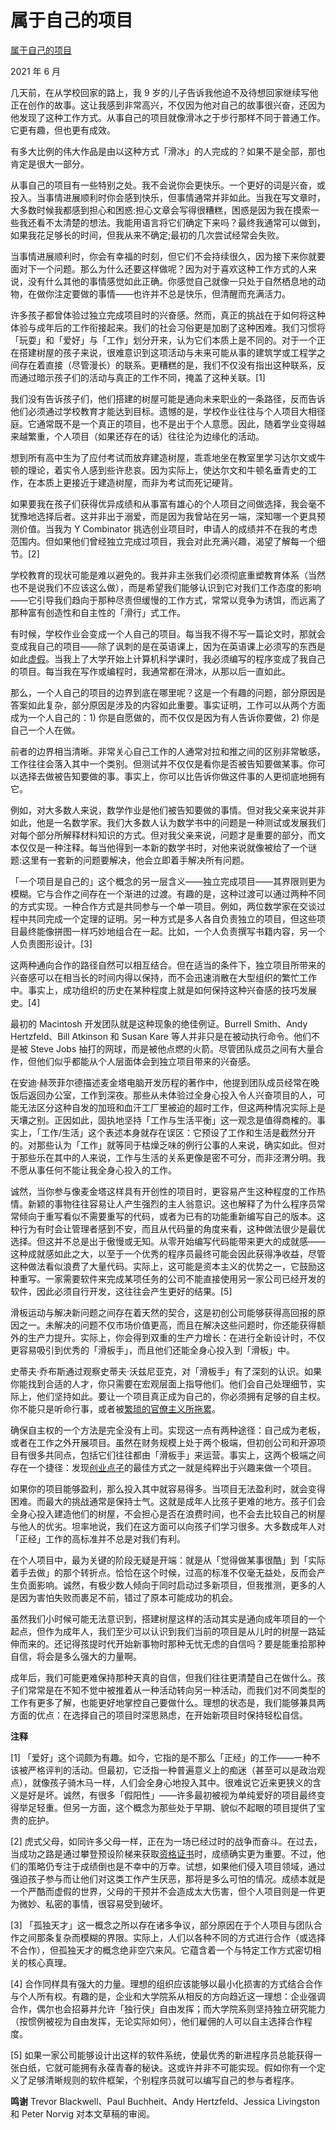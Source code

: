 # 属于自己的项目

[属于自己的项目](https://paulgraham.com/own.html)

2021 年 6 月

几天前，在从学校回家的路上，我 9 岁的儿子告诉我他迫不及待想回家继续写他正在创作的故事。这让我感到非常高兴，不仅因为他对自己的故事很兴奋，还因为他发现了这种工作方式。从事自己的项目就像滑冰之于步行那样不同于普通工作。它更有趣，但也更有成效。

有多大比例的伟大作品是由以这种方式「滑冰」的人完成的？如果不是全部，那也肯定是很大一部分。

从事自己的项目有一些特别之处。我不会说你会更快乐。一个更好的词是兴奋，或投入。当事情进展顺利时你会感到快乐，但事情通常并非如此。当我在写文章时，大多数时候我都感到担心和困惑:担心文章会写得很糟糕，困惑是因为我在摸索一些我还看不太清楚的想法。我能用语言将它们确定下来吗？最终我通常可以做到，如果我花足够长的时间，但我从来不确定;最初的几次尝试经常会失败。

当事情进展顺利时，你会有幸福的时刻，但它们不会持续很久，因为接下来你就要面对下一个问题。那么为什么还要这样做呢？因为对于喜欢这种工作方式的人来说，没有什么其他的事情感觉如此正确。你感觉自己就像一只处于自然栖息地的动物，在做你注定要做的事情——也许并不总是快乐，但清醒而充满活力。

许多孩子都曾体验过独立完成项目时的兴奋感。然而，真正的挑战在于如何将这种体验与成年后的工作衔接起来。我们的社会习俗更是加剧了这种困难。我们习惯将「玩耍」和「爱好」与「工作」划分开来，认为它们本质上是不同的。对于一个正在搭建树屋的孩子来说，很难意识到这项活动与未来可能从事的建筑学或工程学之间存在着直接（尽管漫长）的联系。更糟糕的是，我们不仅没有指出这种联系，反而通过暗示孩子们的活动与真正的工作不同，掩盖了这种关联。[1]

我们没有告诉孩子们，他们搭建的树屋可能是通向未来职业的一条路径，反而告诉他们必须通过学校教育才能达到目标。遗憾的是，学校作业往往与个人项目大相径庭。它通常既不是一个真正的项目，也不是出于个人意愿。因此，随着学业变得越来越繁重，个人项目（如果还存在的话）往往沦为边缘化的活动。

想到所有高中生为了应付考试而放弃建造树屋，乖乖地坐在教室里学习达尔文或牛顿的理论，着实令人感到些许悲哀。因为实际上，使达尔文和牛顿名垂青史的工作，在本质上更接近于建造树屋，而非为考试而死记硬背。

如果要我在孩子们获得优异成绩和从事富有雄心的个人项目之间做选择，我会毫不犹豫地选择后者。这并非出于溺爱，而是因为我曾站在另一端，深知哪一个更具预测价值。当我为 Y Combinator 挑选创业项目时，申请人的成绩并不在我的考虑范围内。但如果他们曾经独立完成过项目，我会对此充满兴趣，渴望了解每一个细节。[2]

学校教育的现状可能是难以避免的。我并非主张我们必须彻底重塑教育体系（当然也不是说我们不应该这么做），而是希望我们能够认识到它对我们工作态度的影响——它引导我们趋向于那种尽责但缓慢的工作方式，常常以竞争为诱饵，而远离了那种富有创造性和自主性的「滑行」式工作。

有时候，学校作业会变成一个人自己的项目。每当我不得不写一篇论文时，那就会变成我自己的项目——除了讽刺的是在英语课上，因为在英语课上必须写的东西是如此[虚假](https://paulgraham.com/essay.html)。当我上了大学开始上计算机科学课时，我必须编写的程序变成了我自己的项目。每当我在写作或编程时，我通常都在滑冰，从那以后一直如此。

那么，一个人自己的项目的边界到底在哪里呢？这是一个有趣的问题，部分原因是答案如此复杂，部分原因是涉及的内容如此重要。事实证明，工作可以从两个方面成为一个人自己的：1) 你是自愿做的，而不仅仅是因为有人告诉你要做，2) 你是自己一个人在做。

前者的边界相当清晰。非常关心自己工作的人通常对拉和推之间的区别非常敏感，工作往往会落入其中一个类别。但测试并不仅仅是看你是否被告知要做某事。你可以选择去做被告知要做的事。事实上，你可以比告诉你做这件事的人更彻底地拥有它。

例如，对大多数人来说，数学作业是他们被告知要做的事情。但对我父亲来说并非如此，他是一名数学家。我们大多数人认为数学书中的问题是一种测试或发展我们对每个部分所解释材料知识的方式。但对我父亲来说，问题才是重要的部分，而文本仅仅是一种注释。每当他得到一本新的数学书时，对他来说就像被给了一个谜题:这里有一套新的问题要解决，他会立即着手解决所有问题。

「一个项目是自己的」这个概念的另一层含义——独立完成项目——其界限则更为模糊。它与合作之间存在一个渐进的过渡。有趣的是，这种过渡可以通过两种不同的方式实现。一种合作方式是共同参与一个单一项目。例如，两位数学家在交谈过程中共同完成一个定理的证明。另一种方式是多人各自负责独立的项目，但这些项目最终能像拼图一样巧妙地组合在一起。比如，一个人负责撰写书籍内容，另一个人负责图形设计。[3]

这两种通向合作的路径自然可以相互结合。但在适当的条件下，独立项目所带来的兴奋感可以在相当长的时间内得以保持，而不会迅速消散在大型组织的繁忙工作中。事实上，成功组织的历史在某种程度上就是如何保持这种兴奋感的技巧发展史。[4]

最初的 Macintosh 开发团队就是这种现象的绝佳例证。Burrell Smith、Andy Hertzfeld、Bill Atkinson 和 Susan Kare 等人并非只是在被动执行命令。他们不是被 Steve Jobs 抽打的网球，而是被他点燃的火箭。尽管团队成员之间有大量合作，但他们似乎都能从个人层面体会到独立项目带来的兴奋感。

在安迪·赫茨菲尔德描述麦金塔电脑开发历程的著作中，他提到团队成员经常在晚饭后返回办公室，工作到深夜。那些从未体验过全身心投入令人兴奋项目的人，可能无法区分这种自发的加班和血汗工厂里被迫的超时工作，但这两种情况实际上是天壤之别。正因如此，固执地坚持「工作与生活平衡」这一观念是值得商榷的。事实上，「工作/生活」这个表述本身就存在误区：它预设了工作和生活是截然分开的。对那些认为「工作」就等同于枯燥乏味的例行公事的人来说，确实如此。但对于那些乐在其中的人来说，工作与生活的关系更像是密不可分，而非泾渭分明。我不愿从事任何不能让我全身心投入的工作。

诚然，当你参与像麦金塔这样具有开创性的项目时，更容易产生这种程度的工作热情。新颖的事物往往容易让人产生强烈的主人翁意识。这也解释了为什么程序员常常倾向于重写看似不需要重写的代码，或者为已有的功能重新编写自己的版本。这种行为有时会让管理者感到不安，而且从代码量的角度来看，这种做法很少是最优选择。但这并不总是出于傲慢或无知。从零开始编写代码能带来更大的成就感——这种成就感如此之大，以至于一个优秀的程序员最终可能会因此获得净收益，尽管这种做法看似浪费了大量代码。实际上，这可能是资本主义的优势之一，它鼓励这种重写。一家需要软件来完成某项任务的公司不能直接使用另一家公司已经开发的软件，因此必须自行开发，这往往会产生更好的结果。[5]

滑板运动与解决新问题之间存在着天然的契合，这是初创公司能够获得高回报的原因之一。未解决的问题不仅市场价值更高，而且在解决这些问题时，你还能获得额外的生产力提升。实际上，你会得到双重的生产力增长：在进行全新设计时，不仅更容易吸引到优秀的「滑板手」，而且他们还能全身心投入到「滑板」中。

史蒂夫·乔布斯通过观察史蒂夫·沃兹尼亚克，对「滑板手」有了深刻的认识。如果你能找到合适的人才，你只需要在宏观层面上指导他们。他们会自己处理细节，实际上，他们坚持如此。要让一个项目真正成为自己的，你必须拥有足够的自主权。你不能只是听命行事，或者被[繁琐的官僚主义所拖累](https://paulgraham.com/artistsship.html)。

确保自主权的一个方法是完全没有上司。实现这一点有两种途径：自己成为老板，或者在工作之外开展项目。虽然在财务规模上处于两个极端，但初创公司和开源项目有很多共同点，包括它们往往都由「滑板手」来运营。事实上，这两个极端之间存在一个捷径：发现[创业点子](https://paulgraham.com/startupideas.html)的最佳方式之一就是纯粹出于兴趣来做一个项目。

如果你的项目能够盈利，那么投入其中就容易得多。当项目无法盈利时，就会变得困难。而最大的挑战通常是保持士气。这就是成年人比孩子更难的地方。孩子们会全身心投入建造他们的树屋，不会担心是否在浪费时间，也不会去比较自己的树屋与他人的优劣。坦率地说，我们在这方面可以向孩子们学习很多。大多数成年人对「正经」工作的高标准并不总是对我们有利。

在个人项目中，最为关键的阶段无疑是开端：就是从「觉得做某事很酷」到「实际着手去做」的那个转折点。恰恰在这个时候，过高的标准不仅毫无益处，反而会产生负面影响。诚然，有极少数人倾向于同时启动过多新项目，但我推测，更多的人是因为害怕失败而裹足不前，错过了原本可能成功的机会。

虽然我们小时候可能无法意识到，搭建树屋这样的活动其实是通向成年项目的一个起点，但作为成年人，我们至少可以认识到我们当前的项目是从儿时的树屋一路延伸而来的。还记得孩提时代开始新事物时那种无忧无虑的自信吗？要是能重拾那种自信，将会是多么强大的力量啊。

成年后，我们可能更难保持那种天真的自信，但我们往往更清楚自己在做什么。孩子们常常是在不知不觉中被推着从一种活动转向另一种活动，而我们对不同类型的工作有更多了解，也能更好地掌控自己要做什么。理想的状态是，我们能够兼具两方面的优点：在选择自己的项目时深思熟虑，在开始新项目时保持轻松自信。

**注释**

[1] 「爱好」这个词颇为有趣。如今，它指的是不那么「正经」的工作——一种不该被严格评判的活动。但最初，它泛指一种普遍意义上的痴迷（甚至可以是政治观点），就像孩子骑木马一样，人们会全身心地投入其中。很难说它近来更狭义的含义是好是坏。诚然，有很多「假阳性」——许多最初被视为单纯爱好的项目最终变得举足轻重。但另一方面，这个概念为那些处于早期、貌似不起眼的项目提供了宝贵的庇护。

[2] 虎式父母，如同许多父母一样，正在为一场已经过时的战争而奋斗。在过去，当成功之路是通过攀登预设阶梯来获取[资格证书](https://paulgraham.com/credentials.html)时，成绩确实更为重要。不过，他们的策略仍专注于成绩倒也是不幸中的万幸。试想，如果他们侵入项目领域，通过强迫孩子参与而让他们对这类工作产生厌恶，那将是多么可怕的情况。成绩本就是一个严酷而虚假的世界，父母的干预并不会造成太大伤害，但个人项目则是一件更为微妙、私密的事情，很容易受到破坏。

[3] 「孤独天才」这一概念之所以存在诸多争议，部分原因在于个人项目与团队合作之间那条复杂而模糊的界限。实际上，人们以各种不同的方式进行合作（或选择不合作），但孤独天才的概念绝非空穴来风。它蕴含着一个与特定工作方式密切相关的核心真理。

[4] 合作同样具有强大的力量。理想的组织应该能够以最小化损害的方式结合合作与个人所有权。有趣的是，企业和大学院系从相反的方向趋近这一理想：企业强调合作，偶尔也会招募并允许「独行侠」自由发挥；而大学院系则坚持独立研究能力（按惯例被视为自由发挥，无论实际如何），他们雇佣的人可以自主选择合作程度。

[5] 如果一家公司能够设计出这样的软件系统，使最优秀的新进程序员总能获得一张白纸，它就可能拥有永葆青春的秘诀。这或许并非不可能实现。假如你有一个定义了足够清晰规则的软件框架，个别程序员就可以编写自己的参与者程序。

**鸣谢** Trevor Blackwell、Paul Buchheit、Andy Hertzfeld、Jessica Livingston 和 Peter Norvig 对本文草稿的审阅。